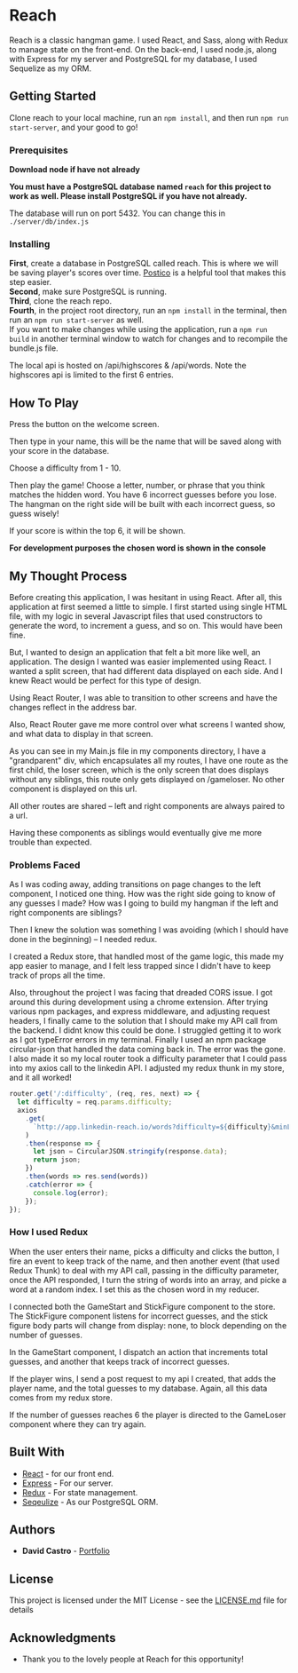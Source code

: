 # Reach

Reach is a classic hangman game. I used React, and Sass, along with Redux to manage state on the front-end. On the back-end, I used
node.js, along with Express for my server and PostgreSQL for my database, I used Sequelize as my ORM.

## Getting Started

Clone reach to your local machine, run an `npm install`, and then run `npm run start-server`, and your good to go!

### Prerequisites

**Download node if have not already**

**You must have a PostgreSQL database named `reach` for this project to work as well. Please install PostgreSQL if you have not already.**


The database will run on port 5432. You can change this in ```./server/db/index.js```

### Installing

**First**, create a database in PostgreSQL called reach. This is where we will be saving player's scores over time.
[Postico](https://eggerapps.at/postico/) is a helpful tool that makes this step easier.  
**Second**, make sure PostgreSQL is running.  
**Third**, clone the reach repo.  
**Fourth**, in the project root directory, run an `npm install` in the terminal, then run an `npm run start-server` as well.  
If you want to make changes while using the application, run a `npm run build` in another terminal window to watch for changes and to recompile the bundle.js file.

The local api is hosted on /api/highscores & /api/words. Note the highscores api is limited to the first 6 entries.

## How To Play

Press the button on the welcome screen.

Then type in your name, this will be the name that will be saved along with your score in the database.

Choose a difficulty from 1 - 10.

Then play the game! Choose a letter, number, or phrase that you think matches the hidden word. You have 6 incorrect guesses before you lose.
The hangman on the right side will be built with each incorrect guess, so guess wisely!

If your score is within the top 6, it will be shown.

**For development purposes the chosen word is shown in the console**

## My Thought Process

Before creating this application, I was hesitant in using React. After all, this application at first seemed a little to simple. I first started using single HTML file, with my logic in several Javascript files that used constructors to generate the word, to increment a guess, and so on. This would have been fine.

But, I wanted to design an application that felt a bit more like well, an application.
The design I wanted was easier implemented using React. I wanted a split screen, that had different data displayed on each side. And I knew React would be perfect for this type of design.

Using React Router, I was able to transition to other screens and have the changes reflect in the address bar.

Also, React Router gave me more control over what screens I wanted show, and what data to display in that screen.

As you can see in my Main.js file in my components directory, I have a "grandparent" div, which encapsulates all my routes, I have one route as the first child, the loser screen, which is the only screen that does displays without any siblings, this route only gets displayed on /gameloser. No other component is displayed on this url.

All other routes are shared – left and right components are always paired to a url.

Having these components as siblings would eventually give me more trouble than expected.

### Problems Faced

As I was coding away, adding transitions on page changes to the left component, I noticed one thing. How was the right side going to know of any guesses I made? How was I going to build my hangman if the left and right components are siblings?

Then I knew the solution was something I was avoiding (which I should have done in the beginning) – I needed redux.

I created a Redux store, that handled most of the game logic, this made my app easier to manage, and I felt less trapped since I didn't have to keep track of props all the time.

Also, throughout the project I was facing that dreaded CORS issue. I got around this during development using a chrome extension. After trying various npm packages, and express middleware, and adjusting request headers, I finally came to the solution that I should make my API call from the backend. I didnt know this could be done. I struggled getting it to work as I got typeError errors in my terminal. Finally I used an npm package circular-json that handled the data coming back in. The error was the gone. I also made it so my local router took a difficulty parameter that I could pass into my axios call to the linkedin API. I adjusted my redux thunk in my store, and it all worked!

```javascript
router.get('/:difficulty', (req, res, next) => {
  let difficulty = req.params.difficulty;
  axios
    .get(
      `http://app.linkedin-reach.io/words?difficulty=${difficulty}&minLength=3&maxLength=10&start=0&count=500`
    )
    .then(response => {
      let json = CircularJSON.stringify(response.data);
      return json;
    })
    .then(words => res.send(words))
    .catch(error => {
      console.log(error);
    });
});
```

### How I used Redux

When the user enters their name, picks a difficulty and clicks the button,
I fire an event to keep track of the name, and then another event (that used Redux Thunk) to deal with my API call, passing in the difficulty parameter, once the API responded, I turn the string of words into an array, and picke a word at a random index. I set this as the chosen word in my reducer.

I connected both the GameStart and StickFigure component to the store.
The StickFigure component listens for incorrect guesses, and the stick figure body parts will change from display: none, to block depending on the number of guesses.

In the GameStart component, I dispatch an action that increments total guesses, and another that keeps track of incorrect guesses.

If the player wins, I send a post request to my api I created, that adds the player name, and the total guesses to my database. Again, all this data comes from my redux store.

If the number of guesses reaches 6 the player is directed to the GameLoser component where they can try again.

## Built With

- [React](https://reactjs.org/) - for our front end.
- [Express](https://expressjs.com/) - For our server.
- [Redux](https://redux.js.org/) - For state management.
- [Seqeulize](http://docs.sequelizejs.com/) - As our PostgreSQL ORM.

## Authors

- **David Castro** - [Portfolio](https://byDavidCastro.com)

## License

This project is licensed under the MIT License - see the [LICENSE.md](LICENSE.md) file for details

## Acknowledgments

- Thank you to the lovely people at Reach for this opportunity!
